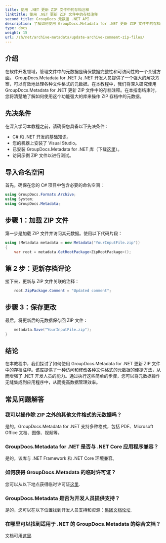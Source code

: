 ```yaml
---
title: 使用 .NET 更新 ZIP 文件中的存档注释
linktitle: 使用 .NET 更新 ZIP 文件中的存档注释
second_title: GroupDocs.元数据 .NET API
description: 了解如何使用 GroupDocs.Metadata for .NET 更新 ZIP 文件中的存档注释。轻松增强 C# 应用程序中的元数据管理。
type: docs
weight: 15
url: /zh/net/archive-metadata/update-archive-comment-zip-files/
---
```

## 介绍
在软件开发领域，管理文件中的元数据是确保数据完整性和可访问性的一个关键方面。 GroupDocs.Metadata for .NET 为 .NET 开发人员提供了一个强大的解决方案，可以有效地处理各种文件格式的元数据。在本教程中，我们将深入研究使用 GroupDocs.Metadata for .NET 更新 ZIP 文件中的存档注释。在本指南结束时，您将清楚地了解如何使用这个功能强大的库来操作 ZIP 存档中的元数据。
## 先决条件
在深入学习本教程之前，请确保您具备以下先决条件：
- C# 和 .NET 开发的基础知识。
- 您的机器上安装了 Visual Studio。
- 已安装 GroupDocs.Metadata for .NET 库（下载[这里](https://releases.groupdocs.com/metadata/net/)）。
- 访问示例 ZIP 文件以进行测试。

## 导入命名空间
首先，确保在您的 C# 项目中包含必要的命名空间：
```csharp
using GroupDocs.Formats.Archive;
using System;
using GroupDocs.Metadata;
```
## 步骤 1：加载 ZIP 文件
第一步是加载 ZIP 文件并访问其元数据。使用以下代码片段：
```csharp
using (Metadata metadata = new Metadata("YourInputFile.zip"))
{
    var root = metadata.GetRootPackage<ZipRootPackage>();
```
## 第 2 步：更新存档评论
接下来，更新与 ZIP 文件关联的注释：
```csharp
    root.ZipPackage.Comment = "Updated comment";
```
## 步骤 3：保存更改
最后，将更新后的元数据保存回 ZIP 文件：
```csharp
    metadata.Save("YourInputFile.zip");
}
```

## 结论
在本教程中，我们探讨了如何使用 GroupDocs.Metadata for .NET 更新 ZIP 文件中的存档注释。该库提供了一种访问和修改各种文件格式的元数据的便捷方法，从而增强了 .NET 开发人员的能力。通过执行这些简单的步骤，您可以将元数据操作无缝集成到应用程序中，从而提高数据管理效率。

## 常见问题解答
### 我可以操作除 ZIP 之外的其他文件格式的元数据吗？
是的，GroupDocs.Metadata for .NET 支持多种格式，包括 PDF、Microsoft Office 文档、图像、视频等。
### GroupDocs.Metadata for .NET 是否与 .NET Core 应用程序兼容？
是的，该库与 .NET Framework 和 .NET Core 环境兼容。
### 如何获得 GroupDocs.Metadata 的临时许可证？
您可以从以下地点获得临时许可证[这里](https://purchase.groupdocs.com/temporary-license/).
### GroupDocs.Metadata 是否为开发人员提供支持？
是的，您可以在以下位置找到开发人员支持和资源：[集团文档论坛](https://forum.groupdocs.com/c/metadata/14).
### 在哪里可以找到适用于 .NET 的 GroupDocs.Metadata 的综合文档？
文档可用[这里](https://reference.groupdocs.com/metadata/net/).